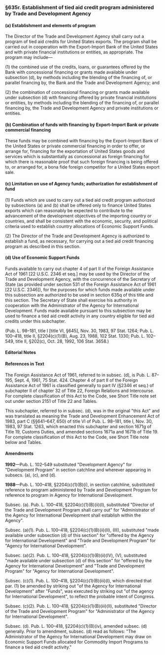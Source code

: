 ### §635r. Establishment of tied aid credit program administered by Trade and Development Agency ###

#### (a) Establishment and elements of program ####

The Director of the Trade and Development Agency shall carry out a program of tied aid credits for United States exports. The program shall be carried out in cooperation with the Export-Import Bank of the United States and with private financial institutions or entities, as appropriate. The program may include—

(1) the combined use of the credits, loans, or guarantees offered by the Bank with concessional financing or grants made available under subsection (d), by methods including the blending of the financing of, or parallel financing by, the Bank and the Trade and Development Agency; and

(2) the combination of concessional financing or grants made available under subsection (d) with financing offered by private financial institutions or entities, by methods including the blending of the financing of, or parallel financing by, the Trade and Development Agency and private institutions or entities.

#### (b) Combination of funds with financing by Export-Import Bank or private commercial financing ####

These funds may be combined with financing by the Export-Import Bank of the United States or private commercial financing in order to offer, or arrange for, financing for the exportation of United States goods and services which is substantially as concessional as foreign financing for which there is reasonable proof that such foreign financing is being offered to, or arranged for, a bona fide foreign competitor for a United States export sale.

#### (c) Limitation on use of Agency funds; authorization for establishment of fund ####

(1) Funds which are used to carry out a tied aid credit program authorized by subsections (a) and (b) shall be offered only to finance United States exports which can reasonably be expected to contribute to the advancement of the development objectives of the importing country or countries, and shall be consistent with the economic, security, and political criteria used to establish country allocations of Economic Support Funds.

(2) The Director of the Trade and Development Agency is authorized to establish a fund, as necessary, for carrying out a tied aid credit financing program as described in this section.

#### (d) Use of Economic Support Funds ####

Funds available to carry out chapter 4 of part II of the Foreign Assistance Act of 1961 [22 U.S.C. 2346 et seq.] may be used by the Director of the Trade and Development Agency, with the concurrence of the Secretary of State (as provided under section 531 of the Foreign Assistance Act of 1961 [22 U.S.C. 2346]), for the purposes for which funds made available under this subsection are authorized to be used in section 635q of this title and this section. The Secretary of State shall exercise his authority in cooperation with the Administrator of the Agency for International Development. Funds made available pursuant to this subsection may be used to finance a tied aid credit activity in any country eligible for tied aid credits under this subchapter.

(Pub. L. 98–181, title I [title VI, §645], Nov. 30, 1983, 97 Stat. 1264; Pub. L. 100–418, title II, §2204(c)(1)(B), Aug. 23, 1988, 102 Stat. 1330; Pub. L. 102–549, title II, §202(c), Oct. 28, 1992, 106 Stat. 3658.)

#### **Editorial Notes** ####

#### References in Text ####

The Foreign Assistance Act of 1961, referred to in subsec. (d), is Pub. L. 87–195, Sept. 4, 1961, 75 Stat. 424. Chapter 4 of part II of the Foreign Assistance Act of 1961 is classified generally to part IV (§2346 et seq.) of subchapter II of chapter 32 of Title 22, Foreign Relations and Intercourse. For complete classification of this Act to the Code, see Short Title note set out under section 2151 of Title 22 and Tables.

This subchapter, referred to in subsec. (d), was in the original "this Act" and was translated as meaning the Trade and Development Enhancement Act of 1983, part C (§§641–647, 650) of title VI of Pub. L. 98–181, title I, Nov. 30, 1983, 97 Stat. 1263, which enacted this subchapter and section 1671g of Title 19, Customs Duties, and amended sections 1671a and 1671b of Title 19. For complete classification of this Act to the Code, see Short Title note below and Tables.

#### Amendments ####

**1992**—Pub. L. 102–549 substituted "Development Agency" for "Development Program" in section catchline and wherever appearing in subsecs. (a), (c), and (d).

**1988**—Pub. L. 100–418, §2204(c)(1)(B)(i), in section catchline, substituted reference to program administered by Trade and Development Program for reference to program in Agency for International Development.

Subsec. (a). Pub. L. 100–418, §2204(c)(1)(B)(ii)(I), substituted "Director of the Trade and Development Program shall carry out" for "Administrator of the Agency for International Development shall establish within the Agency".

Subsec. (a)(1). Pub. L. 100–418, §2204(c)(1)(B)(ii)(II), (III), substituted "made available under subsection (d) of this section" for "offered by the Agency for International Development" and "Trade and Development Program" for "Agency for International Development".

Subsec. (a)(2). Pub. L. 100–418, §2204(c)(1)(B)(ii)(IV), (V), substituted "made available under subsection (d) of this section" for "offered by the Agency for International Development" and "Trade and Development Program" for "Agency for International Development".

Subsec. (c)(1). Pub. L. 100–418, §2204(c)(1)(B)(iii)(I), which directed that par. (1) be amended by striking out "of the Agency for International Development" after "Funds", was executed by striking out "of the agency for International Development", to reflect the probable intent of Congress.

Subsec. (c)(2). Pub. L. 100–418, §2204(c)(1)(B)(iii)(II), substituted "Director of the Trade and Development Program" for "Administrator of the Agency for International Development".

Subsec. (d). Pub. L. 100–418, §2204(c)(1)(B)(iv), amended subsec. (d) generally. Prior to amendment, subsec. (d) read as follows: "The Administrator of the Agency for International Development may draw on Economic Support Funds allocated for Commodity Import Programs to finance a tied aid credit activity."